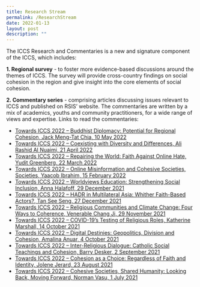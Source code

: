 ```yaml
---
title: Research Stream
permalink: /ResearchStream
date: 2022-01-13
layout: post
description: ""
---
```

The ICCS Research and Commentaries is a new and signature component of the ICCS, which includes:

**1. Regional survey** - to foster more evidence-based discussions around the themes of ICCS. The survey will provide cross-country findings on social cohesion in the region and give insight into the core elements of social cohesion.

**2. Commentary series** - comprising articles discussing issues relevant to ICCS and published on RSIS’ website. The commentaries are written by a mix of academics, youths and community practitioners, for a wide range of views and expertise. Links to read the commentaries:
* [Towards ICCS 2022 – Buddhist Diplomacy: Potential for Regional Cohesion, Jack Meng-Tat Chia, 10 May 2022](https://www.rsis.edu.sg/rsis-publication/rsis/towards-iccs-2022-buddhist-diplomacy-potential-for-regional-cohesion/)
* [Towards ICCS 2022 – Coexisting with Diversity and Differences, Ali Rashid Al Nuaimi, 21 April 2022](https://www.rsis.edu.sg/rsis-publication/rsis/towards-iccs-2022-coexisting-with-diversity-and-differences/)
* [Towards ICCS 2022 – Repairing the World: Faith Against Online Hate, Yudit Greenberg, 22 March 2022](https://www.rsis.edu.sg/rsis-publication/rsis/towards-iccs-2022-repairing-the-world-faith-against-online-hate/)
* [Towards ICCS 2022 – Online Misinformation and Cohesive Societies, Societies, Yaacob Ibrahim, 15 February 2022](https://www.rsis.edu.sg/rsis-publication/rsis/towards-iccs-2022-online-misinformation-and-cohesive-societies/)
* [Towards ICCS 2022 – Worldviews Education: Strengthening Social Inclusion, Anna Halafoff, 29 December 2021](https://www.rsis.edu.sg/rsis-publication/rsis/towards-iccs-2022-worldviews-education-strengthening-social-inclusion/)
* [Towards ICCS 2022 – HADR in Multilateral Asia: Whither Faith-Based Actors?, Tan See Seng, 27 December 2021](https://www.rsis.edu.sg/rsis-publication/rsis/towards-iccs-2022-hadr-in-multilateral-asia-whither-faith-based-actors/)
* [Towards ICCS 2022 – Religious Communities and Climate Change: Four Ways to Coherence, Venerable Chang Ji, 29 November 2021](https://www.rsis.edu.sg/rsis-publication/rsis/towards-iccs-2022-religious-communities-and-climate-change-four-ways-to-coherence/)
* [Towards ICCS 2022 – COVID-19’s Testing of Religious Roles, Katherine Marshall, 14 October 2021](https://www.rsis.edu.sg/rsis-publication/rsis/towards-iccs-2022-covid-19s-testing-of-religious-roles/)
* [Towards ICCS 2022 – Digital Destinies: Geopolitics, Division and Cohesion, Amalina Anuar, 4 October 2021](https://www.rsis.edu.sg/rsis-publication/cms/towards-iccs-2022-digital-destinies-geopolitics-division-and-cohesion/)
* [Towards ICCS 2022 – Inter-Religious Dialogue: Catholic Social Teachings and Cohesion, Barry Desker, 2 September 2021](https://www.rsis.edu.sg/rsis-publication/rsis/towards-iccs-2022-inter-religious-dialogue-catholic-social-teachings-and-cohesion/)
* [Towards ICCS 2022 – Cohesion as a Choice: Regardless of Faith and Identity, Jolene Jerard, 23 August 2021](https://www.rsis.edu.sg/rsis-publication/rsis/towards-iccs-2022-cohesion-as-a-choice-regardless-of-faith-and-identity/)
* [Towards ICCS 2022 – Cohesive Societies, Shared Humanity: Looking Back, Moving Forward, Norman Vasu, 1 July 2021](https://www.rsis.edu.sg/rsis-publication/cens/towards-iccs-2022-cohesive-societies-shared-humanity-looking-back-moving-forward/)
